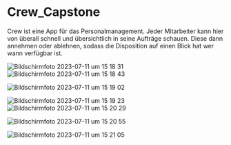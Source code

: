 # Crew_Capstone

Crew 
  ist eine App für das Personalmanagement. Jeder Mitarbeiter kann hier von überall schnell und übersichtlich in seine Aufträge schauen.
  Diese dann annehmen oder ablehnen, sodass die Disposition auf einen Blick hat wer wann verfügbar ist.
  
![Bildschirmfoto 2023-07-11 um 15 18 31](https://github.com/KitNaIn/Crew_Capstone/assets/130964979/cfb22883-7a93-439c-bf47-e130602f7bc9)
![Bildschirmfoto 2023-07-11 um 15 18 43](https://github.com/KitNaIn/Crew_Capstone/assets/130964979/9cccca56-a876-4722-ac17-1ede24856bb5)


![Bildschirmfoto 2023-07-11 um 15 19 02](https://github.com/KitNaIn/Crew_Capstone/assets/130964979/045a93ea-28e8-4db7-9ab5-52d082e5075b)

![Bildschirmfoto 2023-07-11 um 15 19 23](https://github.com/KitNaIn/Crew_Capstone/assets/130964979/a029b9b6-cda6-4678-aae4-f4cc9790f989)
![Bildschirmfoto 2023-07-11 um 15 20 29](https://github.com/KitNaIn/Crew_Capstone/assets/130964979/2e6760ed-9c20-4b69-babb-cd6ce7126fe3)

![Bildschirmfoto 2023-07-11 um 15 20 55](https://github.com/KitNaIn/Crew_Capstone/assets/130964979/506045df-0b6d-4ead-8a5e-fb3cb7cc409f)

![Bildschirmfoto 2023-07-11 um 15 21 05](https://github.com/KitNaIn/Crew_Capstone/assets/130964979/2f53bd23-8c04-4aa9-b6b1-09800e7294ba)
